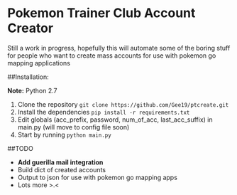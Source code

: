 # Pokemon Trainer Club Account Creator

Still a work in progress, hopefully this will automate some of the boring stuff for people who want to create mass accounts for use with pokemon go mapping applications

##Installation:

**Note:** Python 2.7

1. Clone the repository `git clone https://github.com/Gee19/ptcreate.git`
2. Install the dependencies `pip install -r requirements.txt`
3. Edit globals (acc_prefix, password, num_of_acc, last_acc_suffix) in main.py (will move to config file soon)
3. Start by running `python main.py`

##TODO
- **Add guerilla mail integration**
- Build dict of created accounts
- Output to json for use with pokemon go mapping apps 
- Lots more >.<

